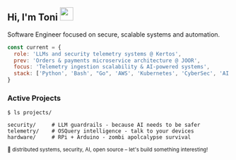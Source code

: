 ## Hi, I'm Toni <img src="https://raw.githubusercontent.com/MartinHeinz/MartinHeinz/master/wave.gif" width="30px">

Software Engineer focused on secure, scalable systems and automation.

```javascript
const current = {
  role: 'LLMs and security telemetry systems @ Kertos',
  prev: 'Orders & payments microservice architecture @ JOOR',
  focus: 'Telemetry ingestion scalability & AI-powered systems',
  stack: ['Python', 'Bash', "Go", 'AWS', 'Kubernetes', 'CyberSec', 'AI']
}
```

### Active Projects

```shell
$ ls projects/

security/     # LLM guardrails - because AI needs to be safer
telemetry/    # OSQuery intelligence - talk to your devices
hardware/     # RPi + Arduino - zombi apolcalypse survival
```

<sub>💬 distributed systems, security, AI, open source – let's build something interesting!</sub>
